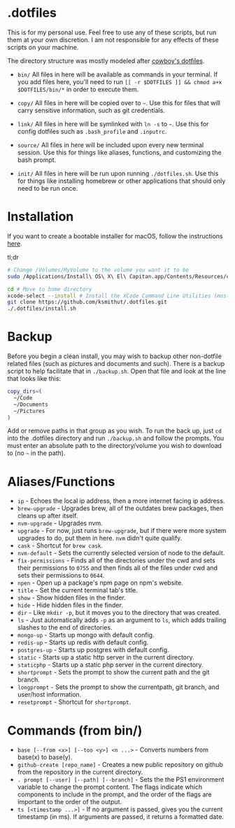 # .dotfiles

This is for my personal use. Feel free to use any of these scripts, but run them
at your own discretion. I am not responsible for any effects of these scripts
on your machine.

The directory structure was mostly modeled after [cowboy's dotfiles][cowboy].

* `bin/` All files in here will be available as commands in your terminal. If
  you add files here, you'll need to run
  `[[ -r $DOTFILES ]] && chmod a+x $DOTFILES/bin/*` in order to
  execute them.

* `copy/` All files in here will be copied over to `~`. Use this for files that
  will carry sensitive information, such as git credentials.

* `link/` All files in here will be symlinked with `ln -s` to `~`. Use this for
  config dotfiles such as `.bash_profile` and `.inputrc`.

* `source/` All files in here will be included upon every new terminal session.
  Use this for things like aliases, functions, and customizing the bash prompt.

* `init/` All files in here will be run upon running `./dotfiles.sh`. Use this
  for things like installing homebrew or other applications that should only
  need to be run once.

# Installation

If you want to create a bootable installer for macOS, follow the instructions
[here][createinstallmedia].

tl;dr
```sh
# Change /Volumes/MyVolume to the volume you want it to be
sudo /Applications/Install\ OS\ X\ El\ Capitan.app/Contents/Resources/createinstallmedia --volume /Volumes/MyVolume --applicationpath /Applications/Install\ OS\ X\ El\ Capitan.app --nointeraction
```

```sh
cd # Move to home directory
xcode-select --install # Install the XCode Command Line Utilities (mostly for git and other build tools that brew might use)
git clone https://github.com/ksmithut/.dotfiles.git
./.dotfiles/install.sh
```

# Backup

Before you begin a clean install, you may wish to backup other non-dotfile
related files (such as pictures and documents and such). There is a backup
script to help facilitate that in `./backup.sh`. Open that file and look at the
line that looks like this:

```sh
copy_dirs=(
  ~/Code
  ~/Documents
  ~/Pictures
)
```

Add or remove paths in that group as you wish. To run the back up, just `cd`
into the .dotfiles directory and run `./backup.sh` and follow the prompts. You
must enter an absolute path to the directory/volume you wish to download to (no
`~` in the path).

# Aliases/Functions

- `ip` - Echoes the local ip address, then a more internet facing ip address.
- `brew-upgrade` - Upgrades brew, all of the outdates brew packages, then cleans
  up after itself.
- `nvm-upgrade` - Upgrades nvm.
- `upgrade` - For now, just runs `brew-upgrade`, but if there were more system
  upgrades to do, put them in here. `nvm` didn't quite qualify.
- `cask` - Shortcut for `brew cask`.
- `nvm-default` - Sets the currently selected version of node to the default.
- `fix-permissions` - Finds all of the directories under the cwd and sets their
  permissions to `0755` and then finds all of the files under cwd and sets their
  permissions to `0644`.
- `npen` - Open up a package's npm page on npm's website.
- `title` - Set the current terminal tab's title.
- `show` - Show hidden files in the finder.
- `hide` - Hide hidden files in the finder.
- `dir` - Like `mkdir -p`, but it moves you to the directory that was created.
- `ls` - Just automatically adds `-p` as an argument to `ls`, which adds
  trailing slashes to the end of directories.
- `mongo-up` - Starts up mongo with default config.
- `redis-up` - Starts up redis with default config.
- `postgres-up` - Starts up postgres with default config.
- `static` - Starts up a static http server in the current directory.
- `staticphp` - Starts up a static php server in the current directory.
- `shortprompt` - Sets the prompt to show the current path and the git branch.
- `longprompt` - Sets the prompt to show the currentpath, git branch, and
  user/host information.
- `resetprompt` - Shortcut for `shortprompt`.

# Commands (from bin/)

- `base [--from <x>] [--too <y>] <n ...>` - Converts numbers from base(x) to
  base(y).
- `github-create [repo_name]` - Creates a new public repository on github from
  the repository in the current directory.
- `. prompt [--user] [--path] [--branch]` - Sets the the PS1 environment
  variable to change the prompt content. The flags indicate which components to
  include in the prompt, and the order of the flags are important to the order
  of the output.
- `ts [<timestamp ...>]` - If no argument is passed, gives you the current
  timestamp (in ms). If arguments are passed, it returns a formatted date.

[cowboy]: https://github.com/cowboy/dotfiles
[createinstallmedia]: https://support.apple.com/en-us/HT201372
